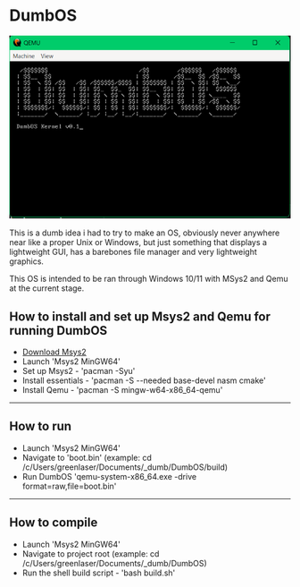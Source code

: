 # DumbOS

![DumbOS Logo](image.png)

This is a dumb idea i had to try to make an OS, obviously never anywhere near like a proper Unix or Windows, but just something that displays a lightweight GUI, has a barebones file manager and very lightweight graphics.

This OS is intended to be ran through Windows 10/11 with MSys2 and Qemu at the current stage.

## How to install and set up Msys2 and Qemu for running DumbOS

- [Download Msys2](https://www.msys2.org/)
- Launch 'Msys2 MinGW64'
- Set up Msys2       - 'pacman -Syu'
- Install essentials - 'pacman -S --needed base-devel nasm cmake'
- Install Qemu       - 'pacman -S mingw-w64-x86_64-qemu'
	
---

## How to run

- Launch 'Msys2 MinGW64'
- Navigate to 'boot.bin' (example: cd /c/Users/greenlaser/Documents/_dumb/DumbOS/build)
- Run DumbOS 'qemu-system-x86_64.exe -drive format=raw,file=boot.bin'

---

## How to compile

- Launch 'Msys2 MinGW64'
- Navigate to project root (example: cd /c/Users/greenlaser/Documents/_dumb/DumbOS)
- Run the shell build script - 'bash build.sh'